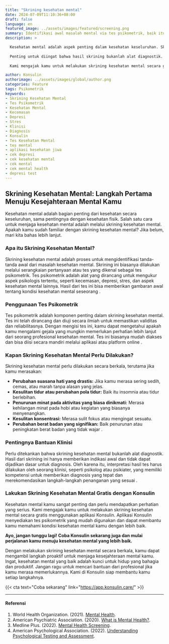 ```yaml
---
title: "Skrining kesehatan mental"
date: 2024-07-09T11:10:36+08:00
draft: false
language: en
featured_image: ../assets/images/featured/screening.png
summary: Identifikasi awal masalah mental via tes psikometrik, baik itu kecemasan, depresi, maupun stres. Coba gratis di aplikasi Konsulin untuk kesehatan mental lebih baik.
description: >

  Kesehatan mental adalah aspek penting dalam kesehatan keseluruhan. Skrining kesehatan mental merupakan proses untuk mendeteksi tanda awal masalah mental melalui tes psikometrik, yang mengukur aspek psikologis seperti kecemasan, depresi, dan stres. Tes ini mudah diakses dan bisa dilakukan secara mandiri melalui aplikasi online. Skrining perlu dilakukan berkala, terutama saat mengalami perubahan suasana hati yang drastis, kesulitan tidur, penurunan minat pada aktivitas, kesulitan konsentrasi, atau perubahan berat badan yang signifikan.
  
  Penting untuk diingat bahwa hasil skrining bukanlah alat diagnostik. Hasil ini hanya memberikan indikasi awal dan tidak dapat dijadikan dasar untuk diagnosis. Interpretasi hasil skrining harus dilakukan oleh klinisi profesional seperti psikolog atau psikiater yang dapat memberikan diagnosis yang tepat dan langkah penanganan yang sesuai.
  
  Kami mengajak kamu untuk melakukan skrining kesehatan mental secara gratis menggunakan aplikasi Konsulin. Aplikasi ini menyediakan tes psikometrik yang mudah digunakan untuk membantu kamu memahami kondisi kesehatan mental kamu. Dengan melakukan skrining secara berkala, kamu dapat menjaga kesejahteraan mental dan mengambil langkah proaktif untuk hidup yang lebih bahagia dan produktif. Jangan ragu mencari bantuan profesional jika diperlukan. Konsulin siap membantu kamu di setiap langkah.

author: Konsulin
authorimage: ../assets/images/global/author.png
categories: Feature
tags: Psikometrik
keywords:
- Skrining Kesehatan Mental
- Tes Psikometrik
- Kesehatan Mental
- Kecemasan
- Depresi
- Stres
- Klinisi
- Diagnosis
- Konsulin
- Tes Kesehatan Mental
- tes mental
- aplikasi kesehatan jiwa
- cek depresi
- cek kesehatan mental
- cek mental
- cek mental health
- depresi test
---
```


## Skrining Kesehatan Mental: Langkah Pertama Menuju Kesejahteraan Mental Kamu

Kesehatan mental adalah bagian penting dari kesehatan secara keseluruhan, sama pentingnya dengan kesehatan fisik. Salah satu cara untuk menjaga kesehatan mental adalah melalui skrining kesehatan mental. Apakah kamu sudah familiar dengan skrining kesehatan mental? Jika belum, mari kita bahas lebih lanjut.

### Apa itu Skrining Kesehatan Mental?

Skrining kesehatan mental adalah proses untuk mengidentifikasi tanda-tanda awal dari masalah kesehatan mental. Skrining ini biasanya dilakukan melalui serangkaian pertanyaan atau tes yang dikenal sebagai tes psikometrik. Tes psikometrik adalah alat yang dirancang untuk mengukur aspek psikologis tertentu, seperti kecemasan, depresi, stres, dan aspek kesehatan mental lainnya. Hasil dari tes ini bisa memberikan gambaran awal tentang kondisi kesehatan mental seseorang  .

### Penggunaan Tes Psikometrik

Tes psikometrik adalah komponen penting dalam skrining kesehatan mental. Tes ini telah dirancang dan diuji secara ilmiah untuk memastikan validitas dan reliabilitasnya. Dengan mengisi tes ini, kamu dapat mengetahui apakah kamu mengalami gejala yang mungkin memerlukan perhatian lebih lanjut dari seorang profesional kesehatan mental. Tes ini biasanya mudah diakses dan bisa diisi secara mandiri melalui aplikasi atau platform online .

### Kapan Skrining Kesehatan Mental Perlu Dilakukan?

Skrining kesehatan mental perlu dilakukan secara berkala, terutama jika kamu merasakan:

- **Perubahan suasana hati yang drastis:** Jika kamu merasa sering sedih, cemas, atau marah tanpa alasan yang jelas.
- **Kesulitan tidur atau perubahan pola tidur:** Baik itu insomnia atau tidur berlebihan.
- **Penurunan minat pada aktivitas yang biasa dinikmati:** Merasa kehilangan minat pada hobi atau kegiatan yang biasanya menyenangkan.
- **Kesulitan konsentrasi:** Merasa sulit fokus atau mengingat sesuatu.
- **Perubahan berat badan yang signifikan:** Baik penurunan atau peningkatan berat badan yang tidak wajar  .

### Pentingnya Bantuan Klinisi

Perlu ditekankan bahwa skrining kesehatan mental bukanlah alat diagnostik. Hasil dari skrining ini hanya memberikan indikasi awal dan tidak dapat dijadikan dasar untuk diagnosis. Oleh karena itu, interpretasi hasil tes harus dilakukan oleh seorang klinisi, seperti psikolog atau psikiater, yang memiliki kompetensi untuk memberikan diagnosis yang tepat dan merekomendasikan langkah-langkah penanganan yang sesuai .

### Lakukan Skrining Kesehatan Mental Gratis dengan Konsulin

Kesehatan mental kamu sangat penting dan perlu mendapatkan perhatian yang serius. Kami mengajak kamu untuk melakukan skrining kesehatan mental secara gratis menggunakan aplikasi Konsulin. Aplikasi Konsulin menyediakan tes psikometrik yang mudah digunakan dan dapat membantu kamu memahami kondisi kesehatan mental kamu dengan lebih baik.

**Ayo, jangan tunggu lagi! Coba Konsulin sekarang juga dan mulai perjalanan kamu menuju kesehatan mental yang lebih baik.**

Dengan melakukan skrining kesehatan mental secara berkala, kamu dapat mengambil langkah proaktif untuk menjaga kesejahteraan mental kamu. Ingat, kesehatan mental yang baik adalah kunci untuk hidup yang bahagia dan produktif. Jangan ragu untuk mencari bantuan dari profesional jika kamu merasa memerlukannya. Kami di Konsulin siap membantu kamu setiap langkahnya.

{{< cta text="Coba sekarang" link="https://app.konsulin.care/" >}}

---

#### Referensi

1. World Health Organization. (2021). [Mental Health](https://www.who.int/health-topics/mental-health#tab=tab_1).
2. American Psychiatric Association. (2020). [What is Mental Health?](https://www.psychiatry.org/patients-families/what-is-mental-illness).
5. Medline Plus. (2022). [Mental Health Screening](https://medlineplus.gov/lab-tests/mental-health-screening/).
6. American Psychological Association. (2022). [Understanding Psychological Testing and Assessment](https://www.apa.org/topics/testing-assessment-measurement/understanding).
